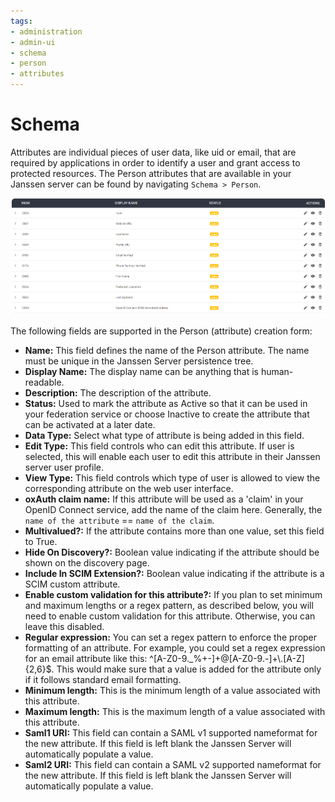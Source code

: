 ```yaml
---
tags:
- administration
- admin-ui
- schema
- person
- attributes
---
```

# Schema

Attributes are individual pieces of user data, like uid or email, that are required by applications in order to 
identify a user and grant access to protected resources. The Person attributes that are available in your Janssen server
can be found by navigating `Schema > Person`.

![image](../../assets/admin-ui/person.png)

The following fields are supported in the Person (attribute) creation form:

- **Name:** This field defines the name of the Person attribute. The name must be unique in the Janssen Server 
persistence tree.
- **Display Name:** The display name can be anything that is human-readable.
- **Description:** The description of the attribute.
- **Status:** Used to mark the attribute as Active so that it can be used in your federation service or choose Inactive
to create the attribute that can be activated at a later date.
- **Data Type:** Select what type of attribute is being added in this field.
- **Edit Type:** This field controls who can edit this attribute. If user is selected, this will enable each user to 
edit this attribute in their Janssen server user profile.
- **View Type:** This field controls which type of user is allowed to view the corresponding attribute on the web user 
interface.
- **oxAuth claim name:** If this attribute will be used as a 'claim' in your OpenID Connect service, add the name of 
the claim here. Generally, the `name of the attribute` == `name of the claim`.
- **Multivalued?:** If the attribute contains more than one value, set this field to True.
- **Hide On Discovery?:** Boolean value indicating if the attribute should be shown on the discovery page.
- **Include In SCIM Extension?:** Boolean value indicating if the attribute is a SCIM custom attribute.
- **Enable custom validation for this attribute?:** If you plan to set minimum and maximum lengths or a regex pattern, 
as described below, you will need to enable custom validation for this attribute. Otherwise, you can leave this disabled.
- **Regular expression:** You can set a regex pattern to enforce the proper formatting of an attribute. For example, 
you could set a regex expression for an email attribute like this: ^[A-Z0-9._%+-]+@[A-Z0-9.-]+\\.[A-Z]{2,6}$. This would
make sure that a value is added for the attribute only if it follows standard email formatting.
- **Minimum length:** This is the minimum length of a value associated with this attribute.
- **Maximum length:**  This is the maximum length of a value associated with this attribute.
- **Saml1 URI:**  This field can contain a SAML v1 supported nameformat for the new attribute. If this field is left 
blank the Janssen Server will automatically populate a value.
- **Saml2 URI:** This field can contain a SAML v2 supported nameformat for the new attribute. If this field is left 
blank the Janssen Server will automatically populate a value.